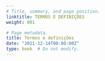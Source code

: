 ```yaml
---
# Title, summary, and page position.
linktitle: TERMOS E DEFINIÇÕES
weight: 001

# Page metadata.
title: Termos e definições
date: "2021-12-14T00:00:00Z"
type: book  # Do not modify.
---
```


